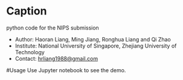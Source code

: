 # Caption
python code for the NIPS submission

- Author: Haoran Liang, Ming Jiang, Ronghua Liang and Qi Zhao
- Institute: National University of Singapore, Zhejiang University of Technology
- Contact: hrliang1988@gmail.com


#Usage
Use Jupyter notebook to see the demo.
